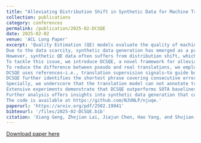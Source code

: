 ```yaml
---
title: "Alleviating Distribution Shift in Synthetic Data for Machine Translation Quality Estimation"
collection: publications
category: conferences
permalink: /publication/2025-02-DCSQE
date: 2025-02-02
venue: 'ACL Long Paper'
excerpt: 'Quality Estimation (QE) models evaluate the quality of machine translations without reference translations, serving as the reward models for the translation task. 
Due to the data scarcity, synthetic data generation has emerged as a promising solution. 
However, synthetic QE data often suffers from distribution shift, which can manifest as discrepancies between pseudo and real translations, or in pseudo labels that do not align with human preferences. 
To tackle this issue, we introduce DCSQE, a novel framework for alleviating distribution shift in synthetic QE data. 
To reduce the difference between pseudo and real translations, we employ the constrained beam search algorithm and enhance translation diversity through the use of distinct generation models. 
DCSQE uses references—i.e., translation supervision signals—to guide both the generation and annotation processes, enhancing the quality of token-level labels. 
DCSQE further identifies the shortest phrase covering consecutive error tokens, mimicking human annotation behavior, to assign the final phrase-level labels. 
Specially, we underscore that the translation model can not annotate translations of itself accurately. 
Extensive experiments demonstrate that DCSQE outperforms SOTA baselines like CometKiwi in both supervised and unsupervised settings. 
Further analysis offers insights into synthetic data generation that could benefit reward models for other tasks. 
The code is available at https://github.com/NJUNLP/njuqe.'
paperurl: 'https://arxiv.org/pdf/2502.19941'
bibtexurl: '/files/2025-02-DCSQE.bib'
citation: 'Xiang Geng, Zhejian Lai, Jiajun Chen, Hao Yang, and Shujian Huang. 2025. Alleviating Distribution Shift in Synthetic Data for Machine Translation Quality Estimation. <i>arXiv preprint arXiv:2502.19941</i>.'
---
```

[Download paper here](https://arxiv.org/pdf/2502.19941)